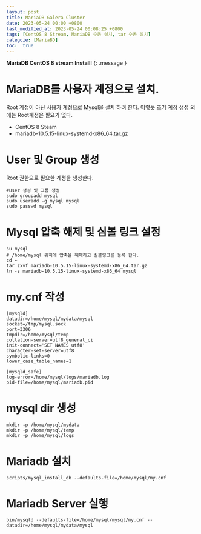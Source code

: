 ```yaml
---
layout: post
title: MariaDB Galera Cluster
date: 2023-05-24 00:00 +0800
last_modified_at: 2023-05-24 00:08:25 +0800
tags: [CentOS 8 Stream, MariaDB 수동 설치, tar 수동 설치]
categoie: [MariaBD]
toc:  true
---
```

**MariaDB CentOS 8 stream Install**!
{: .message }


# MariaDB를 사용자 계정으로 설치.

Root 계정이 아닌 사용자 계정으로 Mysql을 설치 하려 한다. 이렇듯 초기 계정 생성 외에는 Root계정은 필요가 없다.
 * CentOS 8 Steam
 * mariadb-10.5.15-linux-systemd-x86_64.tar.gz

# User 및 Group 생성
Root 권한으로 필요한 계정을 생성한다. 

```
#User 생성 및 그룹 생성
sudo groupadd mysql
sudo useradd -g mysql mysql
sudo passwd mysql
```

# Mysql 압축 해제 및 심볼 링크 설정

```
su mysql
# /home/mysql 위치에 압축을 해제하고 심볼링크를 등록 한다.
cd ~ 
tar zxvf mariadb-10.5.15-linux-systemd-x86_64.tar.gz
ln -s mariadb-10.5.15-linux-systemd-x86_64 mysql
```

#  my.cnf 작성

```
[mysqld]
datadir=/home/mysql/mydata/mysql
socket=/tmp/mysql.sock
port=3306
tmpdir=/home/mysql/temp
collation-server=utf8_general_ci
init-connect='SET NAMES utf8'
character-set-server=utf8
symbolic-links=0
lower_case_table_names=1

[mysqld_safe]
log-error=/home/mysql/logs/mariadb.log
pid-file=/home/mysql/mariadb.pid
```

# mysql dir 생성
```
mkdir -p /home/mysql/mydata
mkdir -p /home/mysql/temp
mkdir -p /home/mysql/logs
```

# Mariadb 설치

```
scripts/mysql_install_db --defaults-file=/home/mysql/my.cnf
```

# Mariadb Server 실행
```
bin/mysqld --defaults-file=/home/mysql/mysql/my.cnf --datadir=/home/mysql/mydata/mysql
```